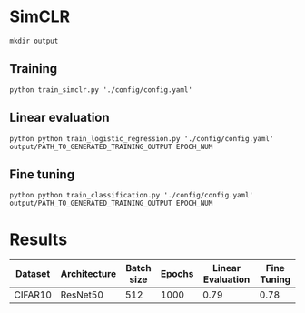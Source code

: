 # SimCLR
```
mkdir output
```


## Training 

```
python train_simclr.py './config/config.yaml'
```

## Linear evaluation

```
python python train_logistic_regression.py './config/config.yaml' output/PATH_TO_GENERATED_TRAINING_OUTPUT EPOCH_NUM
```

## Fine tuning

```
python python train_classification.py './config/config.yaml' output/PATH_TO_GENERATED_TRAINING_OUTPUT EPOCH_NUM
```


# Results


| Dataset     | Architecture | Batch size | Epochs | Linear Evaluation | Fine Tuning |
| ------------| ------------ | -----------| ------ | ----------------- |------------ |
| CIFAR10     | ResNet50     | 512        | 1000   | 0.79          | 0.78     |

